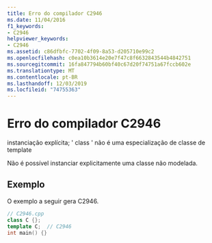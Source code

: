 ```yaml
---
title: Erro do compilador C2946
ms.date: 11/04/2016
f1_keywords:
- C2946
helpviewer_keywords:
- C2946
ms.assetid: c86dfbfc-7702-4f09-8a53-d205710e99c2
ms.openlocfilehash: c0ea10b3614e20e7f47c8f6632843544b4842751
ms.sourcegitcommit: 16fa847794b60bf40c67d20f74751a67fccb602e
ms.translationtype: MT
ms.contentlocale: pt-BR
ms.lasthandoff: 12/03/2019
ms.locfileid: "74755363"
---
```

# <a name="compiler-error-c2946"></a>Erro do compilador C2946

instanciação explícita; ' class ' não é uma especialização de classe de template

Não é possível instanciar explicitamente uma classe não modelada.

## <a name="example"></a>Exemplo

O exemplo a seguir gera C2946.

```cpp
// C2946.cpp
class C {};
template C;  // C2946
int main() {}
```
